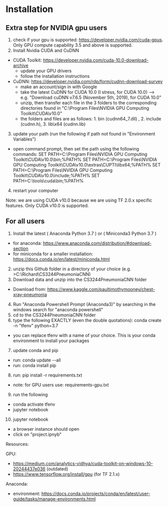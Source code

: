 # Installation

## Extra step for NVIDIA gpu users
1. check if your gpu is supported: https://developer.nvidia.com/cuda-gpus. Only GPU compute capability 3.5 and above is supported.
2. Install Nvidia CUDA and CuDNN
- CUDA Toolkit: https://developer.nvidia.com/cuda-10.0-download-archive
  - update your GPU drivers
  - follow the installation instructions
- CuDNN: https://developer.nvidia.com/rdp/form/cudnn-download-survey
  - make an account/sign in with Google
  - take the latest CuDNN for CUDA 10.0 (I stress, for CUDA 10.0) --> e.g. "Download cuDNN v7.6.5 (November 5th, 2019), for CUDA 10.0"
  - unzip, then transfer each file in the 3 folders to the corresponding directories found in "C:\Program Files\NVIDIA GPU Computing Toolkit\CUDA\v10.0"
  - the folders and files are as follows: 1. bin (cudnn64_7.dll) , 2. include (cudnn.h), 3. lib\x64 (cudnn.lib)
3. update your path (run the following if path not found in "Environment Variables")
- open command prompt, then set the path using the following commands:
SET PATH=C:\Program Files\NVIDIA GPU Computing Toolkit\CUDA\v10.0\bin;%PATH%
SET PATH=C:\Program Files\NVIDIA GPU Computing Toolkit\CUDA\v10.0\extras\CUPTI\libx64;%PATH%
SET PATH=C:\Program Files\NVIDIA GPU Computing Toolkit\CUDA\v10.0\include;%PATH%
SET PATH=C:\tools\cuda\bin;%PATH%
4. restart your computer

Note: we are using CUDA v10.0 because we are using TF 2.0.x specific features. Only CUDA v10.0 is supported. 



## For all users
1. Install the latest ( Anaconda Python 3.7 ) or ( Miniconda3 Python 3.7 )
  - for anaconda: https://www.anaconda.com/distribution/#download-section
  - for miniconda for a smaller installation: https://docs.conda.io/en/latest/miniconda.html
2. unzip this Github folder in a directory of your choice (e.g. >C:\Richard\CS3244PneumoniaCNN)
3. Download data and unzip into the CS3244PneumoniaCNN folder
- Download from: https://www.kaggle.com/paultimothymooney/chest-xray-pneumonia
4. Run "Anaconda Powershell Prompt (Anaconda3)" by searching in the windows search for "anaconda powershell"
5. cd to the CS3244PneumoniaCNN folder
6. type the following EXACTLY (even the double quotations): conda create -n "tfenv" python=3.7
- you can replace tfenv with a name of your choice. This is your conda environment to install your packages
7. update conda and pip
- run: conda update --all
- run: conda install pip
8. run: pip install -r requirements.txt
- note: for GPU users use: requirements-gpu.txt
9. run the following
- conda activate tfenv
- jupyter notebook
10. jupyter notebook
- a browser instance should open
- click on "project.ipnyb"


Resources:  

GPU: 
- https://medium.com/analytics-vidhya/cuda-toolkit-on-windows-10-20244437e036 (outdated)
- https://www.tensorflow.org/install/gpu (for TF 2.1.x)

Anaconda:
- environment: https://docs.conda.io/projects/conda/en/latest/user-guide/tasks/manage-environments.html

